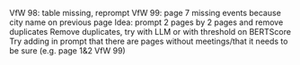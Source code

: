 VfW 98: table missing, reprompt
VfW 99: page 7 missing events because city name on previous page
Idea: prompt 2 pages by 2 pages and remove duplicates
Remove duplicates, try with LLM or with threshold on BERTScore
Try adding in prompt that there are pages without meetings/that it needs to be sure (e.g. page 1&2 VfW 99)
